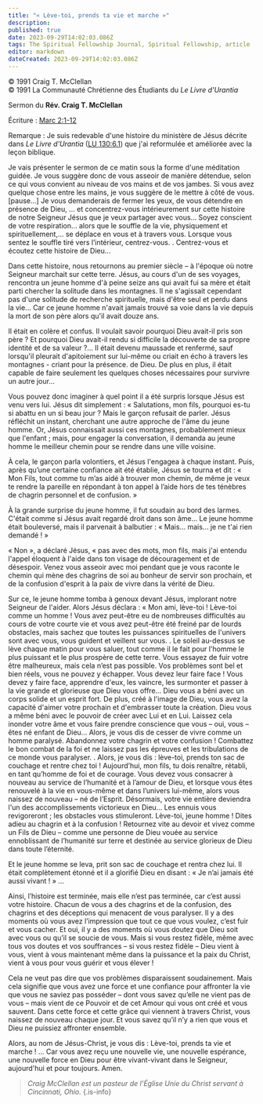 ```yaml
---
title: "« Lève-toi, prends ta vie et marche »"
description: 
published: true
date: 2023-09-29T14:02:03.086Z
tags: The Spiritual Fellowship Journal, Spiritual Fellowship, article
editor: markdown
dateCreated: 2023-09-29T14:02:03.086Z
---
```


<p class="v-card v-sheet theme--light gray lighten-3 px-2">© 1991 Craig T. McClellan<br>© 1991 La Communauté Chrétienne des Étudiants du <i>Le Livre d'Urantia</i ></p>


Sermon du **Rév. Craig T. McClellan**

Écriture : [Marc 2:1-12](/fr/Bible/Mark/2#v1)

Remarque : Je suis redevable d'une histoire du ministère de Jésus décrite dans _Le Livre d'Urantia_ ([LU 130:6.1](/fr/The_Urantia_Book/130#p6_1)) que j'ai reformulée et améliorée avec la leçon biblique.

Je vais présenter le sermon de ce matin sous la forme d'une méditation guidée. Je vous suggère donc de vous asseoir de manière détendue, selon ce qui vous convient au niveau de vos mains et de vos jambes. Si vous avez quelque chose entre les mains, je vous suggère de le mettre à côté de vous. [pause...] Je vous demanderais de fermer les yeux, de vous détendre en présence de Dieu, ... et concentrez-vous intérieurement sur cette histoire de notre Seigneur Jésus que je veux partager avec vous... Soyez conscient de votre respiration... alors que le souffle de la vie, physiquement et spirituellement,... se déplace en vous et à travers vous. Lorsque vous sentez le souffle tiré vers l’intérieur, centrez-vous. . Centrez-vous et écoutez cette histoire de Dieu...

Dans cette histoire, nous retournons au premier siècle – à l'époque où notre Seigneur marchait sur cette terre. Jésus, au cours d'un de ses voyages, rencontra un jeune homme d'à peine seize ans qui avait fui sa mère et était parti chercher la solitude dans les montagnes. Il ne s'agissait cependant pas d'une solitude de recherche spirituelle, mais d'être seul et perdu dans la vie... Car ce jeune homme n'avait jamais trouvé sa voie dans la vie depuis la mort de son père alors qu'il avait douze ans.

Il était en colère et confus. Il voulait savoir pourquoi Dieu avait-il pris son père ? Et pourquoi Dieu avait-il rendu si difficile la découverte de sa propre identité et de sa valeur ?... Il était devenu maussade et renfermé, sauf lorsqu'il pleurait d'apitoiement sur lui-même ou criait en écho à travers les montagnes - criant pour la présence. de Dieu. De plus en plus, il était capable de faire seulement les quelques choses nécessaires pour survivre un autre jour...

Vous pouvez donc imaginer à quel point il a été surpris lorsque Jésus est venu vers lui. Jésus dit simplement : « Salutations, mon fils, pourquoi es-tu si abattu en un si beau jour ? Mais le garçon refusait de parler. Jésus réfléchit un instant, cherchant une autre approche de l'âme du jeune homme. Or, Jésus connaissait aussi ces montagnes, probablement mieux que l'enfant ; mais, pour engager la conversation, il demanda au jeune homme le meilleur chemin pour se rendre dans une ville voisine.

À cela, le garçon parla volontiers, et Jésus l'engagea à chaque instant. Puis, après qu’une certaine confiance ait été établie, Jésus se tourna et dit : « Mon Fils, tout comme tu m’as aidé à trouver mon chemin, de même je veux te rendre la pareille en répondant à ton appel à l’aide hors de tes ténèbres de chagrin personnel et de confusion. »

À la grande surprise du jeune homme, il fut soudain au bord des larmes. C'était comme si Jésus avait regardé droit dans son âme... Le jeune homme était bouleversé, mais il parvenait à balbutier : « Mais... mais... je ne t'ai rien demandé ! »

« Non », a déclaré Jésus, « pas avec des mots, mon fils, mais j'ai entendu l'appel éloquent à l'aide dans ton visage de découragement et de désespoir. Venez vous asseoir avec moi pendant que je vous raconte le chemin qui mène des chagrins de soi au bonheur de servir son prochain, et de la confusion d'esprit à la paix de vivre dans la vérité de Dieu.

Sur ce, le jeune homme tomba à genoux devant Jésus, implorant notre Seigneur de l'aider. Alors Jésus déclara : « Mon ami, lève-toi ! Lève-toi comme un homme ! Vous avez peut-être eu de nombreuses difficultés au cours de votre courte vie et vous avez peut-être été freiné par de lourds obstacles, mais sachez que toutes les puissances spirituelles de l'univers sont avec vous, vous guident et veillent sur vous. . Le soleil au-dessus se lève chaque matin pour vous saluer, tout comme il le fait pour l'homme le plus puissant et le plus prospère de cette terre. Vous essayez de fuir votre être malheureux, mais cela n’est pas possible. Vos problèmes sont bel et bien réels, vous ne pouvez y échapper. Vous devez leur faire face ! Vous devez y faire face, apprendre d'eux, les vaincre, les surmonter et passer à la vie grande et glorieuse que Dieu vous offre... Dieu vous a béni avec un corps solide et un esprit fort. De plus, créé à l'image de Dieu, vous avez la capacité d'aimer votre prochain et d'embrasser toute la création. Dieu vous a même béni avec le pouvoir de créer avec Lui et en Lui. Laissez cela inonder votre âme et vous faire prendre conscience que vous – oui, vous – êtes né enfant de Dieu... Alors, je vous dis de cesser de vivre comme un homme paralysé. Abandonnez votre chagrin et votre confusion ! Combattez le bon combat de la foi et ne laissez pas les épreuves et les tribulations de ce monde vous paralyser. . Alors, je vous dis : lève-toi, prends ton sac de couchage et rentre chez toi ! Aujourd’hui, mon fils, tu dois renaître, rétabli, en tant qu’homme de foi et de courage. Vous devez vous consacrer à nouveau au service de l’humanité et à l’amour de Dieu, et lorsque vous êtes renouvelé à la vie en vous-même et dans l’univers lui-même, alors vous naissez de nouveau – né de l’Esprit. Désormais, votre vie entière deviendra l'un des accomplissements victorieux en Dieu... Les ennuis vous revigoreront ; les obstacles vous stimuleront. Lève-toi, jeune homme ! Dites adieu au chagrin et à la confusion ! Retournez vite au devoir et vivez comme un Fils de Dieu – comme une personne de Dieu vouée au service ennoblissant de l’humanité sur terre et destinée au service glorieux de Dieu dans toute l’éternité.

Et le jeune homme se leva, prit son sac de couchage et rentra chez lui. Il était complètement étonné et il a glorifié Dieu en disant : « Je n’ai jamais été aussi vivant ! » ...

Ainsi, l’histoire est terminée, mais elle n’est pas terminée, car c’est aussi votre histoire. Chacun de vous a des chagrins et de la confusion, des chagrins et des déceptions qui menacent de vous paralyser. Il y a des moments où vous avez l’impression que tout ce que vous voulez, c’est fuir et vous cacher. Et oui, il y a des moments où vous doutez que Dieu soit avec vous ou qu’il se soucie de vous. Mais si vous restez fidèle, même avec tous vos doutes et vos souffrances – si vous restez fidèle – Dieu vient à vous, vient à vous maintenant même dans la puissance et la paix du Christ, vient à vous pour vous guérir et vous élever !

Cela ne veut pas dire que vos problèmes disparaissent soudainement. Mais cela signifie que vous avez une force et une confiance pour affronter la vie que vous ne saviez pas posséder – dont vous savez qu’elle ne vient pas de vous – mais vient de ce Pouvoir et de cet Amour qui vous ont créé et vous sauvent. Dans cette force et cette grâce qui viennent à travers Christ, vous naissez de nouveau chaque jour. Et vous savez qu’il n’y a rien que vous et Dieu ne puissiez affronter ensemble.

Alors, au nom de Jésus-Christ, je vous dis : Lève-toi, prends ta vie et marche ! ... Car vous avez reçu une nouvelle vie, une nouvelle espérance, une nouvelle force en Dieu pour être vivant-vivant dans le Seigneur, aujourd'hui et pour toujours. Amen.

> _Craig McClellan est un pasteur de l'Église Unie du Christ servant à Cincinnati, Ohio._
{.is-info}


